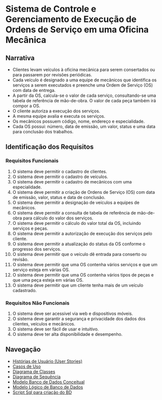# Sistema de Controle e Gerenciamento de Execução de Ordens de Serviço em uma Oficina Mecânica

## Narrativa

- Clientes levam veículos à oficina mecânica para serem consertados ou para passarem por revisões periódicas.
- Cada veículo é designado a uma equipe de mecânicos que identifica os serviços a serem executados e preenche uma Ordem de Serviço (OS) com data de entrega.
- A partir da OS, calcula-se o valor de cada serviço, consultando-se uma tabela de referência de mão-de-obra. O valor de cada peça também irá compor a OS.
- O cliente autoriza a execução dos serviços.
- A mesma equipe avalia e executa os serviços.
- Os mecânicos possuem código, nome, endereço e especialidade.
- Cada OS possui: número, data de emissão, um valor, status e uma data para conclusão dos trabalhos.

## Identificação dos Requisitos

### Requisitos Funcionais

1. O sistema deve permitir o cadastro de clientes.
2. O sistema deve permitir o cadastro de veículos.
3. O sistema deve permitir o cadastro de mecânicos com uma especialidade.
4. O sistema deve permitir a criação de Ordens de Serviço (OS) com data de emissão, valor, status e data de conclusão.
5. O sistema deve permitir a designação de veículos a equipes de mecânicos.
6. O sistema deve permitir a consulta de tabela de referência de mão-de-obra para cálculo do valor dos serviços.
7. O sistema deve permitir o cálculo do valor total da OS, incluindo serviços e peças.
8. O sistema deve permitir a autorização de execução dos serviços pelo cliente.
9. O sistema deve permitir a atualização do status da OS conforme o progresso dos serviços.
10. O sistema deve permitir que o veículo dê entrada para conserto ou revisão.
11. O sistema deve permitir que uma OS contenha vários serviços e que um serviço esteja em várias OS.
12. O sistema deve permitir que uma OS contenha vários tipos de peças e que uma peça esteja em várias OS.
13. O sistema deve permitir que um cliente tenha mais de um veículo cadastrado.

### Requisitos Não Funcionais

1. O sistema deve ser acessível via web e dispositivos móveis.
2. O sistema deve garantir a segurança e privacidade dos dados dos clientes, veículos e mecânicos.
3. O sistema deve ser fácil de usar e intuitivo.
4. O sistema deve ter alta disponibilidade e desempenho.

## Navegação

- [Histórias de Usuário (User Stories)](historias_usuario.md)
- [Casos de Uso](casos_uso.md)
- [Diagrama de Classes](diagrama_classe.md)
- [Diagrama de Sequência](diagrama_sequencia.md)
- [Modelo Banco de Dados Conceitual](modelo_conceitual.md)
- [Modelo Lógico de Banco de Dados](modelo_logico.md)
- [Script Sql para criação do BD](create_database_oficina.sql)
